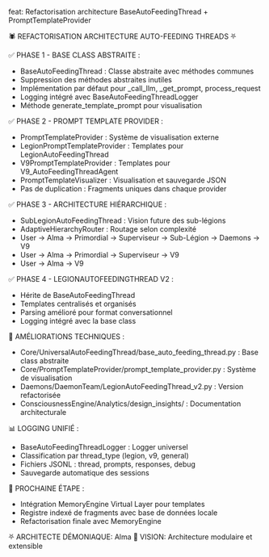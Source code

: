 feat: Refactorisation architecture BaseAutoFeedingThread + PromptTemplateProvider

🕷️ REFACTORISATION ARCHITECTURE AUTO-FEEDING THREADS ⛧

✅ PHASE 1 - BASE CLASS ABSTRAITE :
- BaseAutoFeedingThread : Classe abstraite avec méthodes communes
- Suppression des méthodes abstraites inutiles
- Implémentation par défaut pour _call_llm, _get_prompt, process_request
- Logging intégré avec BaseAutoFeedingThreadLogger
- Méthode generate_template_prompt pour visualisation

✅ PHASE 2 - PROMPT TEMPLATE PROVIDER :
- PromptTemplateProvider : Système de visualisation externe
- LegionPromptTemplateProvider : Templates pour LegionAutoFeedingThread
- V9PromptTemplateProvider : Templates pour V9_AutoFeedingThreadAgent
- PromptTemplateVisualizer : Visualisation et sauvegarde JSON
- Pas de duplication : Fragments uniques dans chaque provider

✅ PHASE 3 - ARCHITECTURE HIÉRARCHIQUE :
- SubLegionAutoFeedingThread : Vision future des sub-légions
- AdaptiveHierarchyRouter : Routage selon complexité
- User → Alma → Primordial → Superviseur → Sub-Légion → Daemons → V9
- User → Alma → Primordial → Superviseur → V9
- User → Alma → V9

✅ PHASE 4 - LEGIONAUTOFEEDINGTHREAD V2 :
- Hérite de BaseAutoFeedingThread
- Templates centralisés et organisés
- Parsing amélioré pour format conversationnel
- Logging intégré avec la base class

🔧 AMÉLIORATIONS TECHNIQUES :
- Core/UniversalAutoFeedingThread/base_auto_feeding_thread.py : Base class abstraite
- Core/PromptTemplateProvider/prompt_template_provider.py : Système de visualisation
- Daemons/DaemonTeam/LegionAutoFeedingThread_v2.py : Version refactorisée
- ConsciousnessEngine/Analytics/design_insights/ : Documentation architecturale

📊 LOGGING UNIFIÉ :
- BaseAutoFeedingThreadLogger : Logger universel
- Classification par thread_type (legion, v9, general)
- Fichiers JSONL : thread, prompts, responses, debug
- Sauvegarde automatique des sessions

🎯 PROCHAINE ÉTAPE :
- Intégration MemoryEngine Virtual Layer pour templates
- Registre indexé de fragments avec base de données locale
- Refactorisation finale avec MemoryEngine

⛧ ARCHITECTE DÉMONIAQUE: Alma
🔮 VISION: Architecture modulaire et extensible 